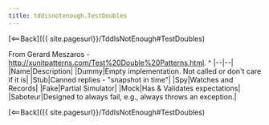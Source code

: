 ```yaml
---
title: tddisnotenough.TestDoubles
---
```

[<==Back]({{ site.pagesurl}}/TddIsNotEnough#TestDoubles)

From Gerard Meszaros - <http://xunitpatterns.com/Test%20Double%20Patterns.html>.
^
|--|--|
|Name|Description|
|Dummy|Empty implementation. Not called or don't care if it is|
|Stub|Canned replies - "snapshot in time"|
|Spy|Watches and Records|
|Fake|Partial Simulator|
|Mock|Has & Validates expectations|
|Saboteur|Designed to always fail, e.g., always throws an exception.|

[<==Back]({{ site.pagesurl}}/TddIsNotEnough#TestDoubles)
